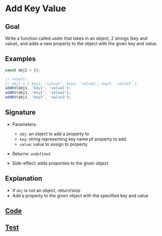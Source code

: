 # Add Key Value

## Goal

Write a function called `addKV` that takes in an object, 2 strings (key and value), and adds a new property to the object with the given key and value.

## Examples

```js
const obj1 = {};

// result:
// obj1 = { key1: 'value1', key2: 'value2', key3: 'value3' }
addKV(obj1, 'key1', 'value1');
addKV(obj1, 'key2', 'value2');
addKV(obj1, 'key3', 'value3');
```

## Signature

- Parameters:

  - `obj`: an object to add a property to
  - `key`: string representing key name pf property to add
  - `value`: value to assign to property

- Returns: `undefined`
- Side-effect: adds properties to the given object

## Explanation

- If `obj` is not an object, return/stop
- Add a property to the given object with the specified key and value

## [Code](index.js)

## [Test](index.test.js)
